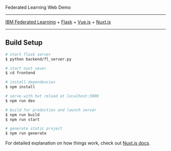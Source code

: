 Federated Learning Web Demo
***

[IBM Federated Learning](https://github.com/IBM/federated-learning-lib) + [Flask](https://flask.palletsprojects.com/en/1.1.x/) + [Vue.js](https://cn.vuejs.org/) + [Nuxt.js](https://nuxtjs.org/)

***

## Build Setup

``` bash
# start flask server
$ python backend/fl_server.py

# start nuxt sever
$ cd frontend

# install dependencies
$ npm install

# serve with hot reload at localhost:3000
$ npm run dev

# build for production and launch server
$ npm run build
$ npm run start

# generate static project
$ npm run generate
```

For detailed explanation on how things work, check out [Nuxt.js docs](https://nuxtjs.org).
